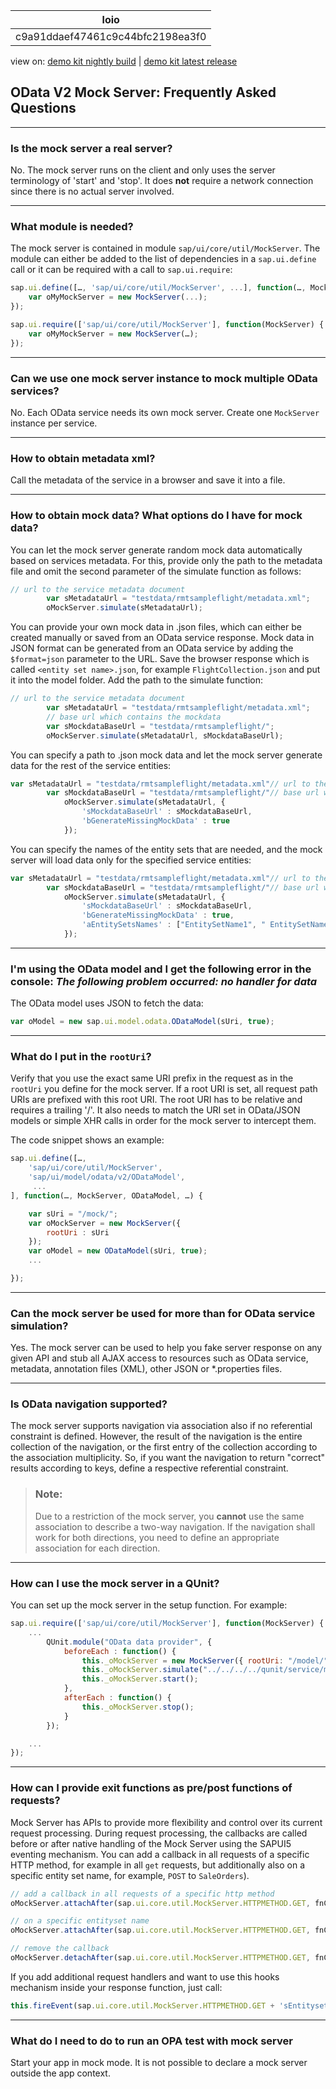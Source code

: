 <!-- loioc9a91ddaef47461c9c44bfc2198ea3f0 -->

| loio |
| -----|
| c9a91ddaef47461c9c44bfc2198ea3f0 |

<div id="loio">

view on: [demo kit nightly build](https://openui5nightly.hana.ondemand.com/topic/c9a91ddaef47461c9c44bfc2198ea3f0) | [demo kit latest release](https://sdk.openui5.org/topic/c9a91ddaef47461c9c44bfc2198ea3f0)</div>

## OData V2 Mock Server: Frequently Asked Questions

***

### Is the mock server a real server?

No. The mock server runs on the client and only uses the server terminology of 'start' and 'stop'. It does **not** require a network connection since there is no actual server involved.

***

### What module is needed?

The mock server is contained in module `sap/ui/core/util/MockServer`. The module can either be added to the list of dependencies in a `sap.ui.define` call or it can be required with a call to `sap.ui.require`:

```js
sap.ui.define([…, 'sap/ui/core/util/MockServer', ...], function(…, MockServer, …) { 
    var oMyMockServer = new MockServer(...);
});

sap.ui.require(['sap/ui/core/util/MockServer'], function(MockServer) {
    var oMyMockServer = new MockServer(…);
});
```

***

### Can we use one mock server instance to mock multiple OData services?

No. Each OData service needs its own mock server. Create one `MockServer` instance per service.

***

### How to obtain metadata xml?

Call the metadata of the service in a browser and save it into a file.

***

### How to obtain mock data? What options do I have for mock data?

You can let the mock server generate random mock data automatically based on services metadata. For this, provide only the path to the metadata file and omit the second parameter of the simulate function as follows:

```js
// url to the service metadata document 
        var sMetadataUrl = "testdata/rmtsampleflight/metadata.xml"; 
        oMockServer.simulate(sMetadataUrl);
```

You can provide your own mock data in .json files, which can either be created manually or saved from an OData service response. Mock data in JSON format can be generated from an OData service by adding the `$format=json` parameter to the URL. Save the browser response which is called `<entity set name>.json`, for example `FlightCollection.json` and put it into the model folder. Add the path to the simulate function:

```js
// url to the service metadata document 
        var sMetadataUrl = "testdata/rmtsampleflight/metadata.xml";
        // base url which contains the mockdata
        var sMockdataBaseUrl = "testdata/rmtsampleflight/";
        oMockServer.simulate(sMetadataUrl, sMockdataBaseUrl);
```

You can specify a path to .json mock data and let the mock server generate data for the rest of the service entities:

```js
var sMetadataUrl = "testdata/rmtsampleflight/metadata.xml"// url to the service metadata document
        var sMockdataBaseUrl = "testdata/rmtsampleflight/"// base url which contains the mockdata
            oMockServer.simulate(sMetadataUrl, {
                'sMockdataBaseUrl' : sMockdataBaseUrl,
                'bGenerateMissingMockData' : true
            });
```

You can specify the names of the entity sets that are needed, and the mock server will load data only for the specified service entities:

```js
var sMetadataUrl = "testdata/rmtsampleflight/metadata.xml"// url to the service metadata document
        var sMockdataBaseUrl = "testdata/rmtsampleflight/"// base url which contains the mockdata
            oMockServer.simulate(sMetadataUrl, {
                'sMockdataBaseUrl' : sMockdataBaseUrl,
                'bGenerateMissingMockData' : true,
                'aEntitySetsNames' : ["EntitySetName1", " EntitySetName2"]
            });
```

***

### I'm using the OData model and I get the following error in the console: *The following problem occurred: no handler for data*

The OData model uses JSON to fetch the data:

```js
var oModel = new sap.ui.model.odata.ODataModel(sUri, true);
```

***

### What do I put in the `rootUri`?

Verify that you use the exact same URI prefix in the request as in the `rootUri` you define for the mock server. If a root URI is set, all request path URIs are prefixed with this root URI. The root URI has to be relative and requires a trailing '/'. It also needs to match the URI set in OData/JSON models or simple XHR calls in order for the mock server to intercept them.

The code snippet shows an example:

```js
sap.ui.define([…, 
    'sap/ui/core/util/MockServer',
    'sap/ui/model/odata/v2/ODataModel',
     ...
], function(…, MockServer, ODataModel, …) {

    var sUri = "/mock/";
    var oMockServer = new MockServer({
        rootUri : sUri
    });
    var oModel = new ODataModel(sUri, true);
    ...

});
```

***

### Can the mock server be used for more than for OData service simulation?

Yes. The mock server can be used to help you fake server response on any given API and stub all AJAX access to resources such as OData service, metadata, annotation files \(XML\), other JSON or \*.properties files.

***

### Is OData navigation supported?

The mock server supports navigation via association also if no referential constraint is defined. However, the result of the navigation is the entire collection of the navigation, or the first entry of the collection according to the association multiplicity. So, if you want the navigation to return "correct" results according to keys, define a respective referential constraint.

> ### Note:  
> Due to a restriction of the mock server, you **cannot** use the same association to describe a two-way navigation. If the navigation shall work for both directions, you need to define an appropriate association for each direction.

***

### How can I use the mock server in a QUnit?

You can set up the mock server in the setup function. For example:

```js
sap.ui.require(['sap/ui/core/util/MockServer'], function(MockServer) {
	...
        QUnit.module("OData data provider", {
            beforeEach : function() {
                this._oMockServer = new MockServer({ rootUri: "/model/"});
                this._oMockServer.simulate("../../../../qunit/service/metadata.xml");
                this._oMockServer.start();
            },
            afterEach : function() {
                this._oMockServer.stop();
            }
        });

	...
});
```

***

### How can I provide exit functions as pre/post functions of requests?

Mock Server has APIs to provide more flexibility and control over its current request processing. During request processing, the callbacks are called before or after native handling of the Mock Server using the SAPUI5 eventing mechanism. You can add a callback in all requests of a specific HTTP method, for example in all `get` requests, but additionally also on a specific entity set name, for example, `POST` to `SaleOrders`\).

```js
// add a callback in all requests of a specific http method
oMockServer.attachAfter(sap.ui.core.util.MockServer.HTTPMETHOD.GET, fnCbPost);
```

```js
// on a specific entityset name
oMockServer.attachAfter(sap.ui.core.util.MockServer.HTTPMETHOD.GET, fnCbPost, "CarrierCollection");

```

```js
// remove the callback
oMockServer.detachAfter(sap.ui.core.util.MockServer.HTTPMETHOD.GET, fnCbPost);
```

If you add additional request handlers and want to use this hooks mechanism inside your response function, just call:

```js
this.fireEvent(sap.ui.core.util.MockServer.HTTPMETHOD.GET + 'sEntityset' + ':before' , {oXhr: oXhr, sUrlParameters: sUrlParameters});
```

***

### What do I need to do to run an OPA test with mock server

Start your app in mock mode. It is not possible to declare a mock server outside the app context.

